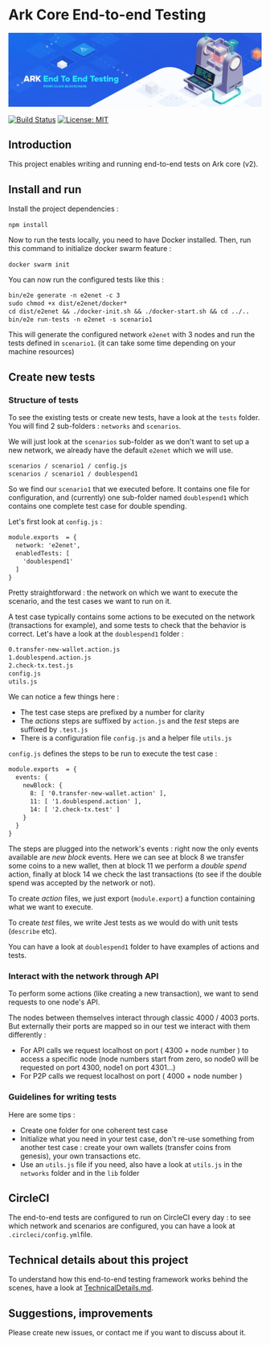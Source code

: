 # Ark Core End-to-end Testing

<p align="center">
    <img src="./img/core-e2e-banner.png" />
</p>

[![Build Status](https://badgen.now.sh/circleci/github/ArkEcosystem/core-e2e)](https://circleci.com/gh/ArkEcosystem/core-e2e)
[![License: MIT](https://badgen.now.sh/badge/license/MIT/green)](./LICENSE)

## Introduction

This project enables writing and running end-to-end tests on Ark core (v2).

## Install and run

Install the project dependencies :

`npm install`

Now to run the tests locally, you need to have Docker installed. Then, run this command to initialize docker swarm feature :

`docker swarm init`

You can now run the configured tests like this :

    bin/e2e generate -n e2enet -c 3
    sudo chmod +x dist/e2enet/docker*
    cd dist/e2enet && ./docker-init.sh && ./docker-start.sh && cd ../..
    bin/e2e run-tests -n e2enet -s scenario1

This will generate the configured network `e2enet` with 3 nodes and run the tests defined in `scenario1`. (it can take some time depending on your machine resources)

## Create new tests

### Structure of tests

To see the existing tests or create new tests, have a look at the `tests` folder. You will find 2 sub-folders : `networks` and `scenarios`.

We will just look at the `scenarios` sub-folder as we don't want to set up a new network, we already have the default `e2enet` which we will use.

    scenarios / scenario1 / config.js
    scenarios / scenario1 / doublespend1

So we find our `scenario1` that we executed before. It contains one file for configuration, and (currently) one sub-folder named `doublespend1` which contains one complete test case for double spending.

Let's first look at `config.js` :

    module.exports  = {
      network: 'e2enet',
      enabledTests: [
        'doublespend1'
      ]
    }

Pretty straightforward : the network on which we want to execute the scenario, and the test cases we want to run on it.

A test case typically contains some actions to be executed on the network (transactions for example), and some tests to check that the behavior is correct. Let's have a look at the `doublespend1` folder :

    0.transfer-new-wallet.action.js
    1.doublespend.action.js
    2.check-tx.test.js
    config.js
    utils.js

We can notice a few things here :

- The test case steps are prefixed by a number for clarity
- The *actions* steps are suffixed by `action.js` and the *test* steps are suffixed by `.test.js`
- There is a configuration file `config.js` and a helper file `utils.js`

`config.js` defines the steps to be run to execute the test case :

    module.exports  = {
      events: {
        newBlock: {
          8: [ '0.transfer-new-wallet.action' ],
          11: [ '1.doublespend.action' ],
          14: [ '2.check-tx.test' ]
        }
      }
    }

The steps are plugged into the network's events : right now the only events available are *new block* events. Here we can see at block 8 we transfer some coins to a new wallet, then at block 11 we perform a *double spend* action, finally at block 14 we check the last transactions (to see if the double spend was accepted by the network or not).

To create *action* files, we just export (`module.export`) a function containing what we want to execute.

To create *test* files, we write Jest tests as we would do with unit tests (`describe` etc).

You can have a look at `doublespend1` folder to have examples of actions and tests.

### Interact with the network through API

To perform some actions (like creating a new transaction), we want to send requests to one node's API.

The nodes between themselves interact through classic 4000 / 4003 ports. But externally their ports are mapped so in our test we interact with them differently :

- For API calls we request localhost on port ( 4300 + node number ) to access a specific node (node numbers start from zero, so node0 will be requested on port 4300, node1 on port 4301...)
- For P2P calls we request localhost on port ( 4000 + node number )

### Guidelines for writing tests

Here are some tips :

- Create one folder for one coherent test case
- Initialize what you need in your test case, don't re-use something from another test case : create your own wallets (transfer coins from genesis), your own transactions etc.
- Use an `utils.js` file if you need, also have a look at `utils.js` in the `networks` folder and in the `lib` folder

## CircleCI

The end-to-end tests are configured to run on CircleCI every day : to see which network and scenarios are configured, you can have a look at `.circleci/config.yml`file.

## Technical details about this project

To understand how this end-to-end testing framework works behind the scenes, have a look at [TechnicalDetails.md](TechnicalDetails.md).

## Suggestions, improvements

Please create new issues, or contact me if you want to discuss about it.